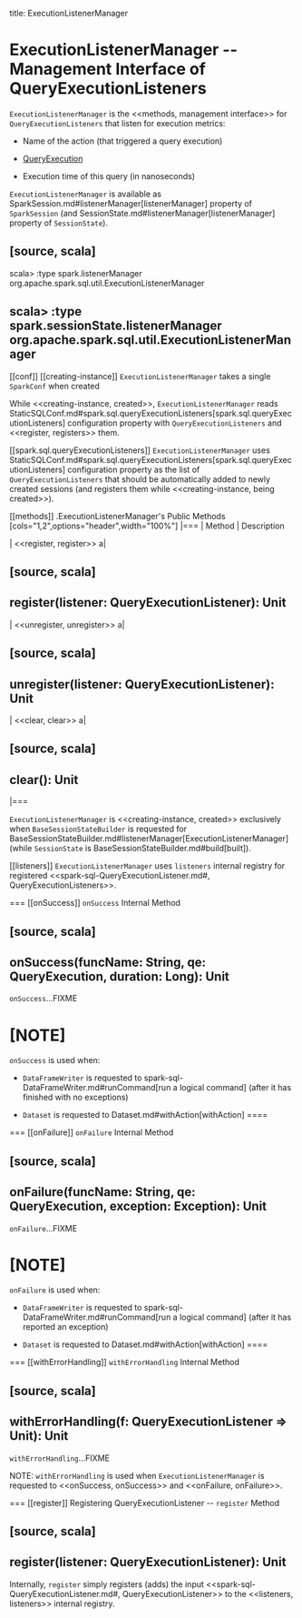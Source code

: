 title: ExecutionListenerManager

# ExecutionListenerManager -- Management Interface of QueryExecutionListeners

`ExecutionListenerManager` is the <<methods, management interface>> for `QueryExecutionListeners` that listen for execution metrics:

* Name of the action (that triggered a query execution)

* [QueryExecution](QueryExecution.md)

* Execution time of this query (in nanoseconds)

`ExecutionListenerManager` is available as SparkSession.md#listenerManager[listenerManager] property of `SparkSession` (and SessionState.md#listenerManager[listenerManager] property of `SessionState`).

[source, scala]
----
scala> :type spark.listenerManager
org.apache.spark.sql.util.ExecutionListenerManager

scala> :type spark.sessionState.listenerManager
org.apache.spark.sql.util.ExecutionListenerManager
----

[[conf]]
[[creating-instance]]
`ExecutionListenerManager` takes a single `SparkConf` when created

While <<creating-instance, created>>, `ExecutionListenerManager` reads StaticSQLConf.md#spark.sql.queryExecutionListeners[spark.sql.queryExecutionListeners] configuration property with `QueryExecutionListeners` and <<register, registers>> them.

[[spark.sql.queryExecutionListeners]]
`ExecutionListenerManager` uses StaticSQLConf.md#spark.sql.queryExecutionListeners[spark.sql.queryExecutionListeners] configuration property as the list of `QueryExecutionListeners` that should be automatically added to newly created sessions (and registers them while <<creating-instance, being created>>).

[[methods]]
.ExecutionListenerManager's Public Methods
[cols="1,2",options="header",width="100%"]
|===
| Method
| Description

| <<register, register>>
a|

[source, scala]
----
register(listener: QueryExecutionListener): Unit
----

| <<unregister, unregister>>
a|

[source, scala]
----
unregister(listener: QueryExecutionListener): Unit
----

| <<clear, clear>>
a|

[source, scala]
----
clear(): Unit
----
|===

`ExecutionListenerManager` is <<creating-instance, created>> exclusively when `BaseSessionStateBuilder` is requested for BaseSessionStateBuilder.md#listenerManager[ExecutionListenerManager] (while `SessionState` is BaseSessionStateBuilder.md#build[built]).

[[listeners]]
`ExecutionListenerManager` uses `listeners` internal registry for registered <<spark-sql-QueryExecutionListener.md#, QueryExecutionListeners>>.

=== [[onSuccess]] `onSuccess` Internal Method

[source, scala]
----
onSuccess(funcName: String, qe: QueryExecution, duration: Long): Unit
----

`onSuccess`...FIXME

[NOTE]
====
`onSuccess` is used when:

* `DataFrameWriter` is requested to spark-sql-DataFrameWriter.md#runCommand[run a logical command] (after it has finished with no exceptions)

* `Dataset` is requested to Dataset.md#withAction[withAction]
====

=== [[onFailure]] `onFailure` Internal Method

[source, scala]
----
onFailure(funcName: String, qe: QueryExecution, exception: Exception): Unit
----

`onFailure`...FIXME

[NOTE]
====
`onFailure` is used when:

* `DataFrameWriter` is requested to spark-sql-DataFrameWriter.md#runCommand[run a logical command] (after it has reported an exception)

* `Dataset` is requested to Dataset.md#withAction[withAction]
====

=== [[withErrorHandling]] `withErrorHandling` Internal Method

[source, scala]
----
withErrorHandling(f: QueryExecutionListener => Unit): Unit
----

`withErrorHandling`...FIXME

NOTE: `withErrorHandling` is used when `ExecutionListenerManager` is requested to <<onSuccess, onSuccess>> and <<onFailure, onFailure>>.

=== [[register]] Registering QueryExecutionListener -- `register` Method

[source, scala]
----
register(listener: QueryExecutionListener): Unit
----

Internally, `register` simply registers (adds) the input <<spark-sql-QueryExecutionListener.md#, QueryExecutionListener>> to the <<listeners, listeners>> internal registry.
